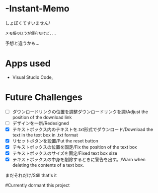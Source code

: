 # -Instant-Memo

しょぼくてすいません/

    メモ帳のほうが便利だけど...

予想と違うかも...

# Apps used

* Visual Studio Code,

# Future Challenges

* [ ] ダウンロードリンクの位置を調整ダウンロードリンクを調/Adjust the position of the download link
* [ ] デザインを一新/Redesigned
* [X] テキストボックス内のテキストを.txt形式でダウンロード/Download the text in the text box in .txt format
* [X] リセットボタンを設置/Put the reset button
* [X] テキストボックスの位置を固定/Fix the position of the text box
* [X] テキストボックスのサイズを固定/Fixed text box size
* [X] テキストボックスの中身を削除するときに警告を出す。/Warn when deleting the contents of a text box.

まだそれだけ/Still that's it

#Currently dormant this project
